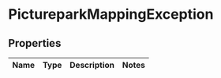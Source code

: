 
# PictureparkMappingException

## Properties
Name | Type | Description | Notes
------------ | ------------- | ------------- | -------------



